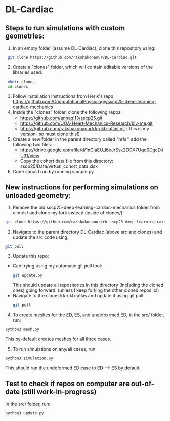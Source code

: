 # DL-Cardiac

## Steps to run simulations with custom geometries:

1. In an empty folder (assume DL-Cardiac), clone this repository using:
```bash
 git clone https://github.com/rakshakonanur/DL-Cardiac.git
```
2. Create a "clones" folder, which will contain editable versions of the libraries used.
```bash
 mkdir clones
 cd clones
```
3. Follow installation instructions from Herik's repo: https://github.com/ComputationalPhysiology/sscp25-deep-learning-cardiac-mechanics
4. Inside the "clones" folder, clone the following repos:
   - https://github.com/annaqi13/sscp25.git
   - https://github.com/UOA-Heart-Mechanics-Research/biv-me.git
   - https://github.com/rakshakonanur/rk-ukb-atlas.git (This is my version- so must clone this!)
5. Create a new folder in the parent directory called "refs", add the following two files:
   - https://drive.google.com/file/d/1nGlaEU_l6eJrSsk2DGX7Uqq0DgcDJU31/view
   - Copy the cohort data file from this directory: sscp25/Data/virtual_cohort_data.xlsx
6. Code should run by running sample.py

## New instructions for performing simulations on unloaded geometry:

1. Remove the old sscp25-deep-learning-cardiac-mechanics folder from clones/ and clone my fork instead (inside of clones/):
``` bash
git clone https://github.com/rakshakonanur/rk-sscp25-deep-learning-cardiac-mechanics.git
```
2. Navigate to the parent directory DL-Cardiac (above src and clones) and update the src code using:
```bash
git pull
```
3. Update this repo:
 - Can trying using my automatic git pull tool:
   ``` bash
   git update.py
   ```
   This should update all repositories in this directory (including the cloned ones) going forward! (unless I keep forking the other cloned repos lol)
 - Navigate to the clones/rk-ukb-atlas and update it using git pull:
   ```bash
   git pull
   ```
4. To create meshes for the ED, ES, and undefoxrmed ED, in the src/ folder, run:
```bash
python3 mesh.py
```
This by-default creates meshes for all three cases.

5. To run simulations on any/all cases, run:
```bash
python3 simulation.py
```
This should run the undeformed ED case to ED --> ES by default. 

## Test to check if repos on computer are out-of-date (still work-in-progress)
In the src/ folder, run:
```bash
python3 update.py
```
